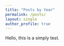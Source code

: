 ```yaml
---
title: "Posts by Year"
permalink: /posts/
layout: single
author_profile: true
---
```


Hello, this is a simply test.
